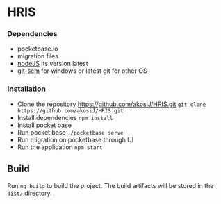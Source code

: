 # HRIS

### Dependencies

- pocketbase.io
- migration files
- [nodeJS](https://nodejs.org/en/download) lts version latest
- [git-scm](https://git-scm.com/) for windows or latest git for other OS

### Installation

- Clone the repository https://github.com/akosiJ/HRIS.git
  `git clone https://github.com/akosiJ/HRIS.git`
- Install dependencies
  `npm install`
- Install pocket base
- Run pocket base
  `./pocketbase serve`
- Run migration on pocketbase through UI
- Run the application
  `npm start`

## Build

Run `ng build` to build the project. The build artifacts will be stored in the `dist/` directory.
